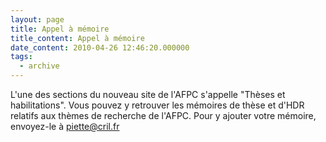 ```yaml
---
layout: page
title: Appel à mémoire
title_content: Appel à mémoire
date_content: 2010-04-26 12:46:20.000000
tags:
  - archive
---
```

L'une des sections du nouveau site de l'AFPC s'appelle "Thèses et
habilitations". Vous pouvez y retrouver les mémoires de thèse et d'HDR
relatifs aux thèmes de recherche de l'AFPC. Pour y ajouter votre mémoire,
envoyez-le à [piette@cril.fr](mailto:piette@cril.fr)

